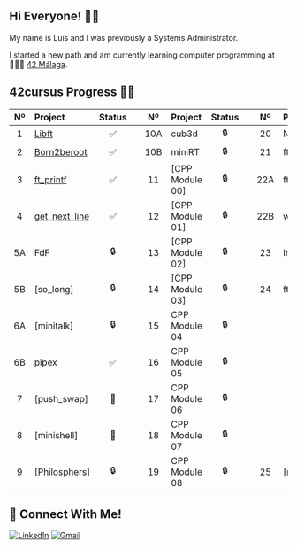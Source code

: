## Hi Everyone! 👋🏻

My name is Luis and I was previously a Systems Administrator.

I started a new path and am currently learning computer programming at 👨🏻‍💻 [42 Málaga](https://www.42malaga.com/).

## 42cursus Progress 💪🏻
| Nº  | Project                                     | Status |   | Nº  | Project                                   | Status |   | Nº  | Project                        | Status |
| :-: | :------------------------------------------ | :----: | - | :-: | :---------------------------------------- | :----: | - | :-: | :----------------------------- | :----: |
| 1   | [Libft](../../../42-libft)                  | ✅     |   | 10A | cub3d                                      | 🔒     |   | 20  | NetPractice                    | 🔒      |
| 2   | [Born2beroot](../../../42-born2beroot)      | ✅     |   | 10B | miniRT                                     | 🔒     |   | 21  | ft_containers                  | 🔒      |
| 3   | [ft_printf](../../../42-ft_printf)          | ✅     |   | 11  | [CPP Module 00]<!-- (../../../42-cpp_module_00) --> | 🔒     |   | 22A | ft_irc                         | 🔒      |
| 4   | [get_next_line](../../../42-get_next_line)  | ✅     |   | 12  | [CPP Module 01]<!-- (../../../42-cpp_module_01) --> | 🔒     |   | 22B | webserv                        | 🔒      |
| 5A  | FdF                                         | 🔒     |   | 13  | [CPP Module 02]<!-- (../../../42-cpp_module_02) --> | 🔒     |   | 23  | Inception                      | 🔒      |
| 5B  | [so_long]<!-- (../../../42-so_long) -->              | 🔒     |   | 14  | [CPP Module 03]<!-- (../../../42-cpp_module_03) --> | 🔒     |   | 24  | ft_transcendence               | 🔒      |
| 6A  | [minitalk]<!-- (../../../42-minitalk) -->            | 🔒     |   | 15  | CPP Module 04                              | 🔒     |   |     |                                |         |
| 6B  | pipex                                       | ✅     |   | 16  | CPP Module 05                              | 🔒     |   |     |                                |         |
| 7   | [push_swap]<!-- (../../../42-push_swap) -->          | 📝     |   | 17  | CPP Module 06                              | 🔒     |   |     |                                |         |
| 8   | [minishell]<!-- (../../../../bunyod16/minishell) --> | 📝     |   | 18  | CPP Module 07                              | 🔒     |   |     |                                |         |
| 9   | [Philosphers]<!-- (../../../42-philosophers) -->     | 🔒     |   | 19  | CPP Module 08                              | 🔒     |   | 25  | [netwhat]<!-- (../../../42-netwhat) --> | 🔒      |

## 📱 Connect With Me!
[![LinkedIn](https://img.shields.io/badge/-LinkedIn-0e76a8?style=flat-square&logo=linkedin&logoColor=white)](https://www.linkedin.com/in/luis-francisco-morales-maldonado-a64363106/)
[![Gmail](https://img.shields.io/badge/-Gmail-d95040?style=flat-square&logo=gmail&logoColor=white)](mailto:luiste49@gmail.com)
